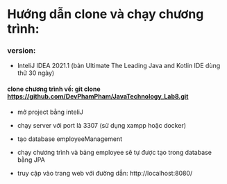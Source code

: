 # Hướng dẫn clone và chạy chương trình:

### version:
- InteliJ IDEA 2021.1 (bản Ultimate
The Leading Java and Kotlin IDE dùng thử 30 ngày)
  
#### clone chương trình về: git clone https://github.com/DevPhamPham/JavaTechnology_Lab8.git

- mở project bằng inteliJ

- chạy server với port là 3307 (sử dụng xampp hoặc docker)

- tạo database employeeManagement

- chạy chương trình và bảng employee sẽ tự được tạo trong database bằng JPA

- truy cập vào trang web với đường dẫn: http://localhost:8080/




